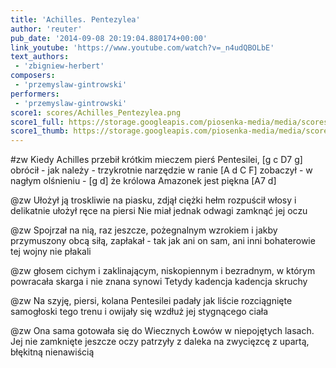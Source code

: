 ```yaml
---
title: 'Achilles. Pentezylea'
author: 'reuter'
pub_date: '2014-09-08 20:19:04.880174+00:00'
link_youtube: 'https://www.youtube.com/watch?v=_n4udQBOLbE'
text_authors:
 - 'zbigniew-herbert'
composers:
 - 'przemyslaw-gintrowski'
performers:
 - 'przemyslaw-gintrowski'
score1: scores/Achilles_Pentezylea.png
score1_full: https://storage.googleapis.com/piosenka-media/media/scores/Achilles_Pentezylea.png
score1_thumb: https://storage.googleapis.com/piosenka-media/media/scores/Achilles_Pentezylea.png.180x0_q85_upscale.jpg
---
```


#zw
Kiedy Achilles przebił krótkim mieczem pierś Pentesilei, [g c D7 g]
obrócił - jak należy - trzykrotnie narzędzie w ranie [A d C F]
zobaczył - w nagłym olśnieniu - [g d]
że królowa Amazonek jest piękna [A7 d]

@zw
Ułożył ją troskliwie na piasku, zdjął ciężki hełm
rozpuścił włosy i delikatnie ułożył ręce na piersi
Nie miał jednak odwagi
zamknąć jej oczu

@zw
Spojrzał na nią, raz jeszcze, pożegnalnym wzrokiem 
i jakby przymuszony obcą siłą, zapłakał - tak jak ani on sam,
 ani inni bohaterowie tej wojny 
nie płakali 

@zw
głosem cichym i zaklinającym, niskopiennym i bezradnym, 
w którym powracała skarga i nie znana synowi Tetydy 
kadencja 
kadencja skruchy 

@zw
Na szyję, piersi, kolana Pentesilei
padały jak liście rozciągnięte samogłoski tego trenu 
i owijały się wzdłuż 
jej stygnącego ciała

@zw
Ona sama gotowała się do Wiecznych Łowów w niepojętych lasach. 
Jej nie zamknięte jeszcze oczy  patrzyły z daleka na zwycięzcę 
z upartą, błękitną 
nienawiścią